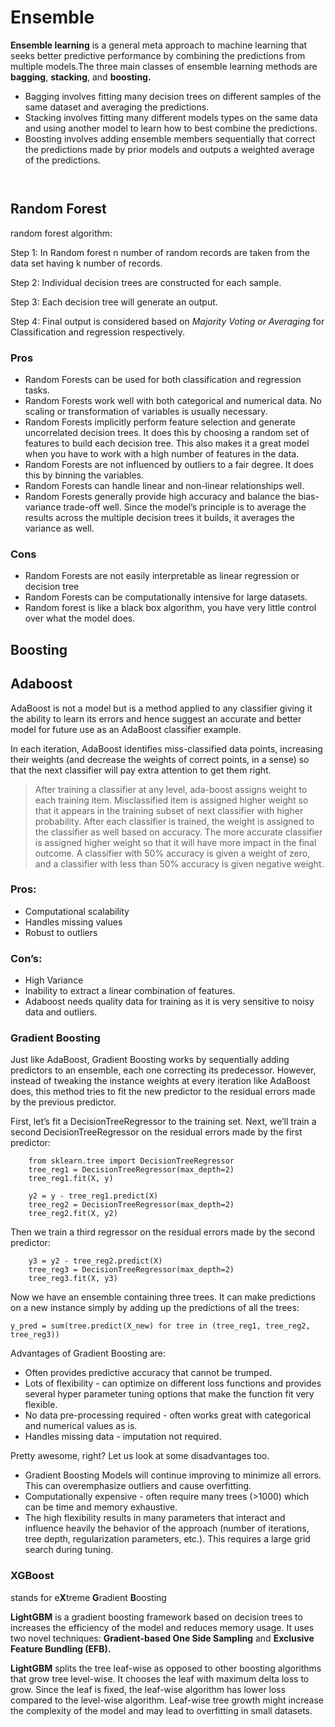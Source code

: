 # Ensemble

**Ensemble learning** is a general meta approach to machine learning that seeks better predictive performance by combining the predictions from multiple models.The three main classes of ensemble learning methods are **bagging**, **stacking**, and **boosting.**

* Bagging involves fitting many decision trees on different samples of the same dataset and averaging the predictions.
* Stacking involves fitting many different models types on the same data and using another model to learn how to best combine the predictions.
* Boosting involves adding ensemble members sequentially that correct the predictions made by prior models and outputs a weighted average of the predictions.

<figure><img src="../.gitbook/assets/image (7).png" alt=""><figcaption></figcaption></figure>

<figure><img src="../.gitbook/assets/image (8).png" alt=""><figcaption></figcaption></figure>

## Random Forest

random forest algorithm:

Step 1: In Random forest n number of random records are taken from the data set having k number of records.

Step 2: Individual decision trees are constructed for each sample.

Step 3: Each decision tree will generate an output.

Step 4: Final output is considered based on _Majority Voting or Averaging_ for Classification and regression respectively.

### Pros <a href="#f1a1" id="f1a1"></a>

* Random Forests can be used for both classification and regression tasks.
* Random Forests work well with both categorical and numerical data. No scaling or transformation of variables is usually necessary.
* Random Forests implicitly perform feature selection and generate uncorrelated decision trees. It does this by choosing a random set of features to build each decision tree. This also makes it a great model when you have to work with a high number of features in the data.
* Random Forests are not influenced by outliers to a fair degree. It does this by binning the variables.
* Random Forests can handle linear and non-linear relationships well.
* Random Forests generally provide high accuracy and balance the bias-variance trade-off well. Since the model’s principle is to average the results across the multiple decision trees it builds, it averages the variance as well.

### Cons <a href="#63f9" id="63f9"></a>

* Random Forests are not easily interpretable as linear regression or decision tree
* Random Forests can be computationally intensive for large datasets.
* Random forest is like a black box algorithm, you have very little control over what the model does.

## Boosting

## Adaboost

AdaBoost is not a model but is a method applied to any classifier giving it the ability to learn its errors and hence suggest an accurate and better model for future use as an AdaBoost classifier example.

In each iteration, AdaBoost identifies miss-classified data points, increasing their weights (and decrease the weights of correct points, in a sense) so that the next classifier will pay extra attention to get them right.

> After training a classifier at any level, ada-boost assigns weight to each training item. Misclassified item is assigned higher weight so that it appears in the training subset of next classifier with higher probability. After each classifier is trained, the weight is assigned to the classifier as well based on accuracy. The more accurate classifier is assigned higher weight so that it will have more impact in the final outcome. A classifier with 50% accuracy is given a weight of zero, and a classifier with less than 50% accuracy is given negative weight.

### **Pros:** <a href="#cbb8" id="cbb8"></a>

* Computational scalability
* Handles missing values
* Robust to outliers

### **Con’s:** <a href="#d71c" id="d71c"></a>

* High Variance
* Inability to extract a linear combination of features.
* Adaboost needs quality data for training as it is very sensitive to noisy data and outliers.

### Gradient Boosting

Just like AdaBoost, Gradient Boosting works by sequentially adding predictors to an ensemble, each one correcting its predecessor. However, instead of tweaking the instance weights at every iteration like AdaBoost does, this method tries to fit the new predictor to the residual errors made by the previous predictor.

First, let’s fit a DecisionTreeRegressor to the training set. Next, we’ll train a second DecisionTreeRegressor on the residual errors made by the first predictor:

```
    from sklearn.tree import DecisionTreeRegressor                   
    tree_reg1 = DecisionTreeRegressor(max_depth=2)          
    tree_reg1.fit(X, y)
    
    y2 = y - tree_reg1.predict(X)
    tree_reg2 = DecisionTreeRegressor(max_depth=2)
    tree_reg2.fit(X, y2)
```

Then we train a third regressor on the residual errors made by the second predictor:

```
    y3 = y2 - tree_reg2.predict(X)
    tree_reg3 = DecisionTreeRegressor(max_depth=2)
    tree_reg3.fit(X, y3)
```

Now we have an ensemble containing three trees. It can make predictions on a new instance simply by adding up the predictions of all the trees:

`y_pred = sum(tree.predict(X_new) for tree in (tree_reg1, tree_reg2, tree_reg3))`

Advantages of Gradient Boosting are:

* Often provides predictive accuracy that cannot be trumped.
* Lots of flexibility - can optimize on different loss functions and provides several hyper parameter tuning options that make the function fit very flexible.
* No data pre-processing required - often works great with categorical and numerical values as is.
* Handles missing data - imputation not required.

Pretty awesome, right? Let us look at some disadvantages too.

* Gradient Boosting Models will continue improving to minimize all errors. This can overemphasize outliers and cause overfitting.
* Computationally expensive - often require many trees (>1000) which can be time and memory exhaustive.
* The high flexibility results in many parameters that interact and influence heavily the behavior of the approach (number of iterations, tree depth, regularization parameters, etc.). This requires a large grid search during tuning.

### XGBoost&#x20;

stands for e**X**treme **G**radient **B**oosting

**LightGBM** is a gradient boosting framework based on decision trees to increases the efficiency of the model and reduces memory usage. It uses two novel techniques: **Gradient-based One Side Sampling** and **Exclusive Feature Bundling (EFB).**&#x20;

**LightGBM** splits the tree leaf-wise as opposed to other boosting algorithms that grow tree level-wise. It chooses the leaf with maximum delta loss to grow. Since the leaf is fixed, the leaf-wise algorithm has lower loss compared to the level-wise algorithm. Leaf-wise tree growth might increase the complexity of the model and may lead to overfitting in small datasets.
